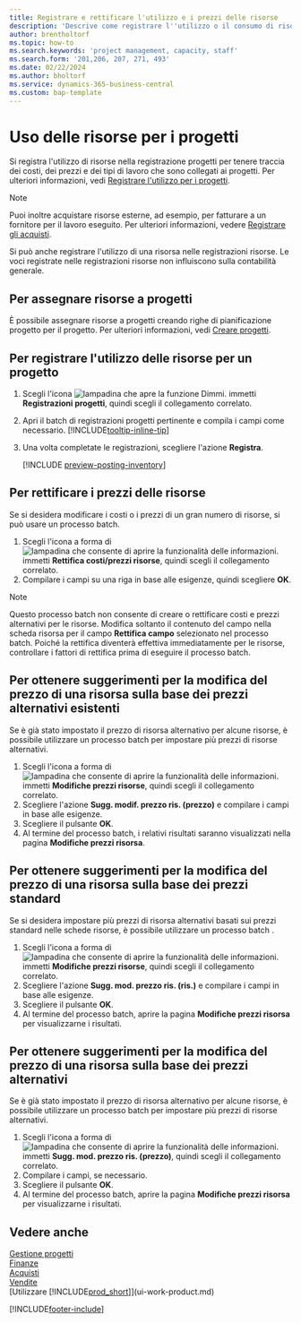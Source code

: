 ```yaml
---
title: Registrare e rettificare l'utilizzo e i prezzi delle risorse
description: 'Descrive come registrare l''utilizzo o il consumo di risorse associato a un progetto, per tenere traccia e gestire i costi, i prezzi e i tipi di lavoro.'
author: brentholtorf
ms.topic: how-to
ms.search.keywords: 'project management, capacity, staff'
ms.search.form: '201,206, 207, 271, 493'
ms.date: 02/22/2024
ms.author: bholtorf
ms.service: dynamics-365-business-central
ms.custom: bap-template
---
```

# <a name="use-resources-for-projects"></a>Uso delle risorse per i progetti

Si registra l'utilizzo di risorse nella registrazione progetti per tenere traccia dei costi, dei prezzi e dei tipi di lavoro che sono collegati ai progetti. Per ulteriori informazioni, vedi [Registrare l'utilizzo per i progetti](projects-how-record-job-usage.md).

> [!NOTE]
> Puoi inoltre acquistare risorse esterne, ad esempio, per fatturare a un fornitore per il lavoro eseguito. Per ulteriori informazioni, vedere [Registrare gli acquisti](purchasing-how-record-purchases.md).

Si può anche registrare l'utilizzo di una risorsa nelle registrazioni risorse. Le voci registrate nelle registrazioni risorse non influiscono sulla contabilità generale.

## <a name="to-assign-resources-to-projects"></a>Per assegnare risorse a progetti

È possibile assegnare risorse a progetti creando righe di pianificazione progetto per il progetto. Per ulteriori informazioni, vedi [Creare progetti](projects-how-create-jobs.md).

## <a name="to-record-resource-usage-for-a-project"></a>Per registrare l'utilizzo delle risorse per un progetto

1. Scegli l'icona ![lampadina che apre la funzione Dimmi.](media/ui-search/search_small.png "Dimmi cosa vuoi fare") immetti **Registrazioni progetti**, quindi scegli il collegamento correlato.
2. Apri il batch di registrazioni progetti pertinente e compila i campi come necessario. [!INCLUDE[tooltip-inline-tip](includes/tooltip-inline-tip_md.md)]
3. Una volta completate le registrazioni, scegliere l'azione **Registra**.

    [!INCLUDE [preview-posting-inventory](includes/preview-posting-inventory.md)]

## <a name="to-adjust-resource-prices"></a>Per rettificare i prezzi delle risorse

Se si desidera modificare i costi o i prezzi di un gran numero di risorse, si può usare un processo batch.  

1. Scegli l'icona a forma di ![lampadina che consente di aprire la funzionalità delle informazioni.](media/ui-search/search_small.png "Dimmi cosa vuoi fare") immetti **Rettifica costi/prezzi risorse**, quindi scegli il collegamento correlato.
2. Compilare i campi su una riga in base alle esigenze, quindi scegliere **OK**.

> [!NOTE]  
> Questo processo batch non consente di creare o rettificare costi e prezzi alternativi per le risorse. Modifica soltanto il contenuto del campo nella scheda risorsa per il campo **Rettifica campo** selezionato nel processo batch. Poiché la rettifica diventerà effettiva immediatamente per le risorse, controllare i fattori di rettifica prima di eseguire il processo batch.

## <a name="to-get-resource-price-change-suggestions-based-on-existing-alternate-prices"></a>Per ottenere suggerimenti per la modifica del prezzo di una risorsa sulla base dei prezzi alternativi esistenti

Se è già stato impostato il prezzo di risorsa alternativo per alcune risorse, è possibile utilizzare un processo batch per impostare più prezzi di risorse alternativi.

1. Scegli l'icona a forma di ![lampadina che consente di aprire la funzionalità delle informazioni.](media/ui-search/search_small.png "Dimmi cosa vuoi fare") immetti **Modifiche prezzi risorse**, quindi scegli il collegamento correlato.
2. Scegliere l'azione **Sugg. modif. prezzo ris. (prezzo)** e compilare i campi in base alle esigenze.
3. Scegliere il pulsante **OK**.  
4. Al termine del processo batch, i relativi risultati saranno visualizzati nella pagina **Modifiche prezzi risorsa**.

## <a name="to-get-resource-price-change-suggestions-based-on-standard-prices"></a>Per ottenere suggerimenti per la modifica del prezzo di una risorsa sulla base dei prezzi standard

Se si desidera impostare più prezzi di risorsa alternativi basati sui prezzi standard nelle schede risorse, è possibile utilizzare un processo batch .  

1. Scegli l'icona a forma di ![lampadina che consente di aprire la funzionalità delle informazioni.](media/ui-search/search_small.png "Informazioni sull'operazione che si desidera eseguire") immetti **Modifiche prezzi risorse**, quindi scegli il collegamento correlato.
2. Scegliere l'azione **Sugg. mod. prezzo ris. (ris.)** e compilare i campi in base alle esigenze.  
3. Scegliere il pulsante **OK**.  
4. Al termine del processo batch, aprire la pagina **Modifiche prezzi risorsa** per visualizzarne i risultati.

## <a name="to-get-resource-price-change-suggestions-based-on-alternate-prices"></a>Per ottenere suggerimenti per la modifica del prezzo di una risorsa sulla base dei prezzi alternativi

Se è già stato impostato il prezzo di risorsa alternativo per alcune risorse, è possibile utilizzare un processo batch per impostare più prezzi di risorse alternativi.

1. Scegli l'icona a forma di ![lampadina che consente di aprire la funzionalità delle informazioni.](media/ui-search/search_small.png "Informazioni sull'operazione che si desidera eseguire") immetti **Sugg. mod. prezzo ris. (prezzo)**, quindi scegli il collegamento correlato.  
2. Compilare i campi, se necessario.
3. Scegliere il pulsante **OK**.  
4. Al termine del processo batch, aprire la pagina **Modifiche prezzi risorsa** per visualizzarne i risultati.

## <a name="see-also"></a>Vedere anche

[Gestione progetti](projects-manage-projects.md)  
[Finanze](finance.md)  
[Acquisti](purchasing-manage-purchasing.md)         
[Vendite](sales-manage-sales.md)     
[Utilizzare [!INCLUDE[prod_short](includes/prod_short.md)]](ui-work-product.md)  

[!INCLUDE[footer-include](includes/footer-banner.md)]
